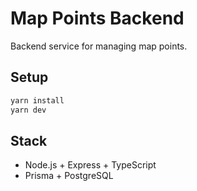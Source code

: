 # Map Points Backend

Backend service for managing map points.

## Setup
```bash
yarn install
yarn dev
```

## Stack
- Node.js + Express + TypeScript
- Prisma + PostgreSQL